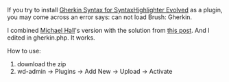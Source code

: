 If you try to install [Gherkin Syntax for SyntaxHighlighter Evolved](http://wordpress.org/support/plugin/gherkin-syntax-for-syntaxhighlighter-evolved) as a plugin, you may come across
an error says: can not load Brush: Gherkin. 

I combined [Michael Hall](https://github.com/bankofcanada/gherkin-syntax-for-syntaxhighlighter-evolved)'s version
with the solution from [this post](http://wordpress.org/support/topic/plugin-gherkin-syntax-for-syntaxhighlighter-evolved-shbrushgherkinjs-is-empty).
And I edited in gherkin.php. It works. 

How to use:
1. download the zip
2. wd-admin -> Plugins -> Add New -> Upload -> Activate


